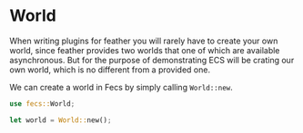 # World

When writing plugins for feather you will rarely have to create your own world, since feather provides two worlds that one of which are available asynchronous. But for the purpose of demonstrating ECS will be crating our own world, which is no different from a provided one.

We can create a world in Fecs by simply calling `World::new`.
```rust
use fecs::World;

let world = World::new();
```

